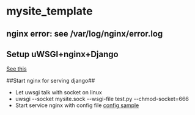 # mysite_template

## nginx error: see /var/log/nginx/error.log

## Setup uWSGI+nginx+Django
[See this](https://uwsgi-docs.readthedocs.io/en/latest/tutorials/Django_and_nginx.html#configure-nginx-for-your-site)

##Start nginx for serving django##
- Let uwsgi talk with socket on linux
- uwsgi --socket mysite.sock --wsgi-file test.py --chmod-socket=666
- Start service nginx with config file [config sample](https://uwsgi-docs.readthedocs.io/en/latest/tutorials/Django_and_nginx.html#configure-nginx-for-your-site)



